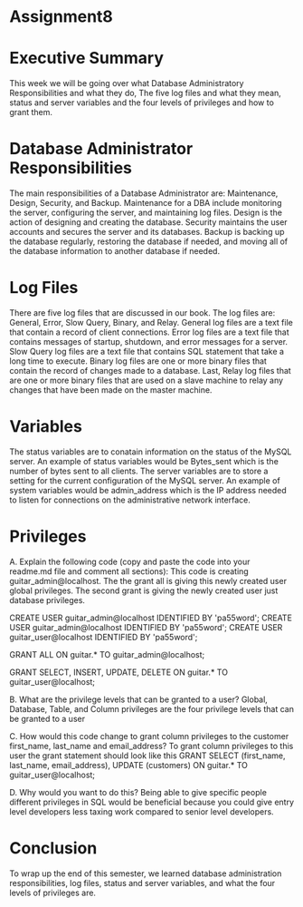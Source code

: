 # Assignment8
# Executive Summary
This week we will be going over what Database Administratory Responsibilities and what they do, The five log files and what they mean, status and server variables and the four levels of privileges and how to grant them. 
# Database Administrator Responsibilities
The main responsibilities of a Database Administrator are: Maintenance, Design, Security, and Backup. Maintenance for a DBA include monitoring the server, configuring the server, and maintaining log files. Design is the action of designing and creating the database. Security maintains the user accounts and secures the server and its databases. Backup is backing up the database regularly, restoring the database if needed, and moving all of the database information to another database if needed. 
# Log Files
There are five log files that are discussed in our book. The log files are: General, Error, Slow Query, Binary, and Relay. General log files are a text file that contain a record of client connections. Error log files are a text file that contains messages of startup, shutdown, and error messages for a server. Slow Query log files are a text file that contains SQL statement that take a long time to execute. Binary log files are one or more binary files that contain the record of changes made to a database. Last, Relay log files that are one or more binary files that are used on a slave machine to relay any changes that have been made on the master machine. 
# Variables
The status variables are to conatain information on the status of the MySQL server. An example of status variables would be Bytes_sent which is the number of bytes sent to all clients. 
The server variables are to store a setting for the current configuration of the MySQL server. An example of system variables would be admin_address which is the IP address needed to listen for connections on the administrative network interface.
# Privileges
A. Explain the following code (copy and paste the code into your readme.md file and comment all sections):
This code is creating guitar_admin@localhost. The the grant all is giving this newly created user global privileges. The second grant is giving the newly created user just database privileges.    

CREATE USER guitar_admin@localhost IDENTIFIED BY 'pa55word'; 
CREATE USER guitar_admin@localhost IDENTIFIED BY 'pa55word';  CREATE USER guitar_user@localhost IDENTIFIED BY 'pa55word'; 
  
GRANT ALL 
ON guitar.* 
TO guitar_admin@localhost; 
  
GRANT SELECT, INSERT, UPDATE, DELETE  ON guitar.* 
TO guitar_user@localhost; 
 
B. What are the privilege levels that can be granted to a user? 
Global, Database, Table, and Column privileges are the four privilege levels that can be granted to a user 
 
C. How would this code change to grant column privileges to the customer first_name, last_name and email_address? 
To grant column privileges to this user the grant statement should look like this
GRANT SELECT (first_name, last_name, email_address), UPDATE (customers) ON guitar.* TO guitar_user@localhost;

 
D. Why would you want to do this? 
Being able to give specific people different privileges in SQL would be beneficial because you could give entry level developers less taxing work compared to senior level developers.
# Conclusion
To wrap up the end of this semester, we learned database administration responsibilities, log files, status and server variables, and what the four levels of privileges are. 
